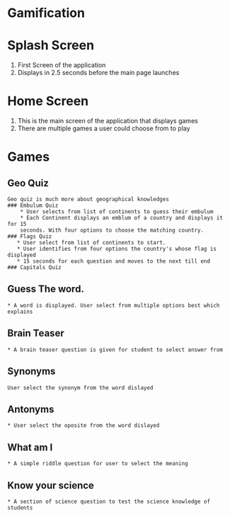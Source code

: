 # Gamification
# Splash Screen
1. First Screen of the application
2. Displays in 2.5 seconds before the main page launches

# Home Screen
1. This is the main screen of the application that displays games
2. There are multiple games a user could choose from to play

# Games

## Geo Quiz
	Geo quiz is much more about geographical knowledges
	### Embulum Quiz
	    * User selects from list of continents to guess their embulum
	    * Each Continent displays an emblum of a country and displays it for 15 
	    seconds. With four options to choose the matching country.
	### Flags Quiz
	   * User select from list of continents to start.
	   * User identifies from four options the country's whose flag is displayed
	   * 15 seconds for each question and moves to the next till end
	### Capitals Quiz
## Guess The word.
	* A word is displayed. User select from multiple options best which explains
## Brain Teaser
	* A brain teaser question is given for student to select answer from
## Synonyms
	User select the synonym from the word dislayed
## Antonyms
	* User select the oposite from the word dislayed
## What am I
	* A simple riddle question for user to select the meaning
## Know your science
	* A section of science question to test the science knowledge of students

